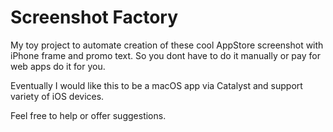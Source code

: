 # Screenshot Factory

My toy project to automate creation of these cool AppStore screenshot with iPhone frame and promo text. So you dont have to do it manually or pay for web apps do it for you.

Eventually I would like this to be a macOS app via Catalyst and support variety of iOS devices.

Feel free to help or offer suggestions.